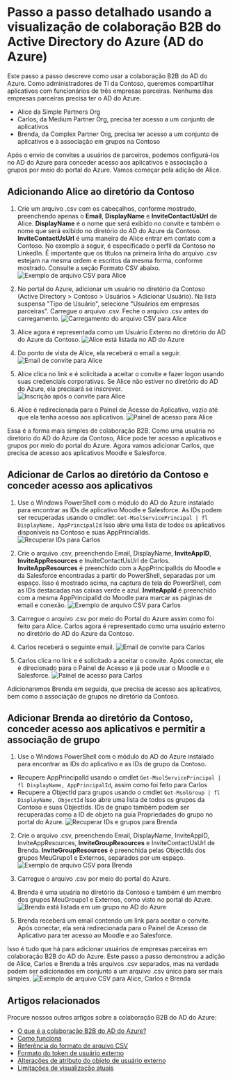 <properties
   pageTitle="Passo a passo detalhado usando a visualização de colaboração B2B do Active Directory do Azure| Microsoft Azure"
   description="A B2B do e diretório ativo do Active Directory do Azure suporta as relações entre empresas, permitindo que os parceiros de negócios acessem seletivamente seus aplicativos corporativos"
   services="active-directory"
   authors="viv-liu"
   manager="cliffdi"
   editor=""
   tags=""/>

<tags
   ms.service="active-directory"
   ms.devlang="NA"
   ms.topic="article"
   ms.tgt_pltfrm="NA"
   ms.workload="identity"
   ms.date="10/27/2015"
   ms.author="viviali"/>

# Passo a passo detalhado usando a visualização de colaboração B2B do Active Directory do Azure (AD do Azure)
Este passo a passo descreve como usar a colaboração B2B do AD do Azure. Como administradores de TI da Contoso, queremos compartilhar aplicativos com funcionários de três empresas parceiras. Nenhuma das empresas parceiras precisa ter o AD do Azure.

- Alice da Simple Partners Org
- Carlos, da Medium Partner Org, precisa ter acesso a um conjunto de aplicativos
- Brenda, da Complex Partner Org, precisa ter acesso a um conjunto de aplicativos e à associação em grupos na Contoso

Após o envio de convites a usuários de parceiros, podemos configurá-los no AD do Azure para conceder acesso aos aplicativos e associação a grupos por meio do portal do Azure. Vamos começar pela adição de Alice.

## Adicionando Alice ao diretório da Contoso
1. Crie um arquivo .csv com os cabeçalhos, conforme mostrado, preenchendo apenas o **Email**, **DisplayName** e **InviteContactUsUrl** de Alice. **DisplayName** é o nome que será exibido no convite e também o nome que será exibido no diretório do AD do Azure da Contoso. **InviteContactUsUrl** é uma maneira de Alice entrar em contato com a Contoso. No exemplo a seguir, é especificado o perfil da Contoso no LinkedIn. É importante que os títulos na primeira linha do arquivo .csv estejam na mesma ordem e escritos da mesma forma, conforme mostrado. Consulte a seção Formato CSV abaixo. ![Exemplo de arquivo CSV para Alice](./media/active-directory-b2b-detailed-walkthrough/AliceCSV.png)

2. No portal do Azure, adicionar um usuário no diretório da Contoso (Active Directory > Contoso > Usuários > Adicionar Usuário). Na lista suspensa "Tipo de Usuário", selecione "Usuários em empresas parceiras". Carregue o arquivo .csv. Feche o arquivo .csv antes do carregamento. ![Carregamento do arquivo CSV para Alice](./media/active-directory-b2b-detailed-walkthrough/AliceUpload.png)

3. Alice agora é representada como um Usuário Externo no diretório do AD do Azure da Contoso. ![Alice está listada no AD do Azure](./media/active-directory-b2b-detailed-walkthrough/AliceInAD.png)

4. Do ponto de vista de Alice, ela receberá o email a seguir. ![Email de convite para Alice](./media/active-directory-b2b-detailed-walkthrough/AliceEmail.png)

5. Alice clica no link e é solicitada a aceitar o convite e fazer logon usando suas credenciais corporativas. Se Alice não estiver no diretório do AD do Azure, ela precisará se inscrever. ![Inscrição após o convite para Alice](./media/active-directory-b2b-detailed-walkthrough/AliceSignUp.png)

6. Alice é redirecionada para o Painel de Acesso do Aplicativo, vazio até que ela tenha acesso aos aplicativos. ![Painel de acesso para Alice](./media/active-directory-b2b-detailed-walkthrough/AliceAccessPanel.png)

Essa é a forma mais simples de colaboração B2B. Como uma usuária no diretório do AD do Azure da Contoso, Alice pode ter acesso a aplicativos e grupos por meio do portal do Azure. Agora vamos adicionar Carlos, que precisa de acesso aos aplicativos Moodle e Salesforce.

## Adicionar de Carlos ao diretório da Contoso e conceder acesso aos aplicativos
1. Use o Windows PowerShell com o módulo do AD do Azure instalado para encontrar as IDs de aplicativo Moodle e Salesforce. As IDs podem ser recuperadas usando o cmdlet: `Get-MsolServicePrincipal | fl DisplayName, AppPrincipalId` Isso abre uma lista de todos os aplicativos disponíveis na Contoso e suas AppPrincialIds. ![Recuperar IDs para Carlos](./media/active-directory-b2b-detailed-walkthrough/BobPowerShell.png)

2. Crie o arquivo .csv, preenchendo Email, DisplayName, **InviteAppID**, **InviteAppResources** e InviteContactUsUrl de Carlos. **InviteAppResources** é preenchido com a AppPrincipalIds do Moodle e da Salesforce encontradas a partir do PowerShell, separadas por um espaço. Isso é mostrado acima, na captura de tela do PowerShell, com as IDs destacadas nas caixas verde e azul. **InviteAppId** é preenchido com a mesma AppPrincipalId do Moodle para marcar as páginas de email e conexão. ![Exemplo de arquivo CSV para Carlos](./media/active-directory-b2b-detailed-walkthrough/BobCSV.png)

3. Carregue o arquivo .csv por meio do Portal do Azure assim como foi feito para Alice. Carlos agora é representado como uma usuário externo no diretório do AD do Azure da Contoso.

4. Carlos receberá o seguinte email. ![Email de convite para Carlos](./media/active-directory-b2b-detailed-walkthrough/BobEmail.png)

5. Carlos clica no link e é solicitado a aceitar o convite. Após conectar, ele é direcionado para o Painel de Acesso e já pode usar o Moodle e o Salesforce. ![Painel de acesso para Carlos](./media/active-directory-b2b-detailed-walkthrough/BobAccessPanel.png)

Adicionaremos Brenda em seguida, que precisa de acesso aos aplicativos, bem como a associação de grupos no diretório da Contoso.

## Adicionar Brenda ao diretório da Contoso, conceder acesso aos aplicativos e permitir a associação de grupo

1. Use o Windows PowerShell com o módulo do AD do Azure instalado para encontrar as IDs do aplicativo e as IDs de grupo da Contoso.
 - Recupere AppPrincipalId usando o cmdlet `Get-MsolServicePrincipal | fl DisplayName, AppPrincipalId`, assim como foi feito para Carlos
 - Recupere a ObjectId para grupos usando o cmdlet `Get-MsolGroup | fl DisplayName, ObjectId` Isso abre uma lista de todos os grupos da Contoso e suas ObjectIds. IDs de grupo também podem ser recuperadas como a ID de objeto na guia Propriedades do grupo no portal do Azure. ![Recuperar IDs e grupos para Brenda](./media/active-directory-b2b-detailed-walkthrough/CarolPowerShell.png)

2. Crie o arquivo .csv, preenchendo Email, DisplayName, InviteAppID, InviteAppResources, **InviteGroupResources** e InviteContactUsUrl de Brenda. **InviteGroupResources** é preenchida pelas ObjectIds dos grupos MeuGrupo1 e Externos, separados por um espaço. ![Exemplo de arquivo CSV para Brenda](./media/active-directory-b2b-detailed-walkthrough/CarolCSV.png)

3. Carregue o arquivo .csv por meio do portal do Azure.

4. Brenda é uma usuária no diretório da Contoso e também é um membro dos grupos MeuGroupo1 e Externos, como visto no portal do Azure. ![Brenda está listada em um grupo no AD do Azure](./media/active-directory-b2b-detailed-walkthrough/CarolGroup.png)

5. Brenda receberá um email contendo um link para aceitar o convite. Após conectar, ela será redirecionada para o Painel de Acesso de Aplicativo para ter acesso ao Moodle e ao Salesforce.

Isso é tudo que há para adicionar usuários de empresas parceiras em colaboração B2B do AD do Azure. Este passo a passo demonstrou a adição de Alice, Carlos e Brenda a três arquivos .csv separados, mas na verdade podem ser adicionados em conjunto a um arquivo .csv único para ser mais simples. ![Exemplo de arquivo CSV para Alice, Carlos e Brenda](./media/active-directory-b2b-detailed-walkthrough/CombinedCSV.png)

## Artigos relacionados
Procure nossos outros artigos sobre a colaboração B2B do AD do Azure:

- [O que é a colaboração B2B do AD do Azure?](active-directory-b2b-what-is-azure-ad-b2b.md)
- [Como funciona](active-directory-b2b-how-it-works.md)
- [Referência do formato de arquivo CSV](active-directory-b2b-references-csv-file-format.md)
- [Formato do token de usuário externo](active-directory-b2b-references-external-user-token-format.md)
- [Alterações de atributo do objeto de usuário externo](active-directory-b2b-references-external-user-object-attribute-changes.md)
- [Limitações de visualização atuais](active-directory-b2b-current-preview-limitations.md)

<!---HONumber=AcomDC_0121_2016-->